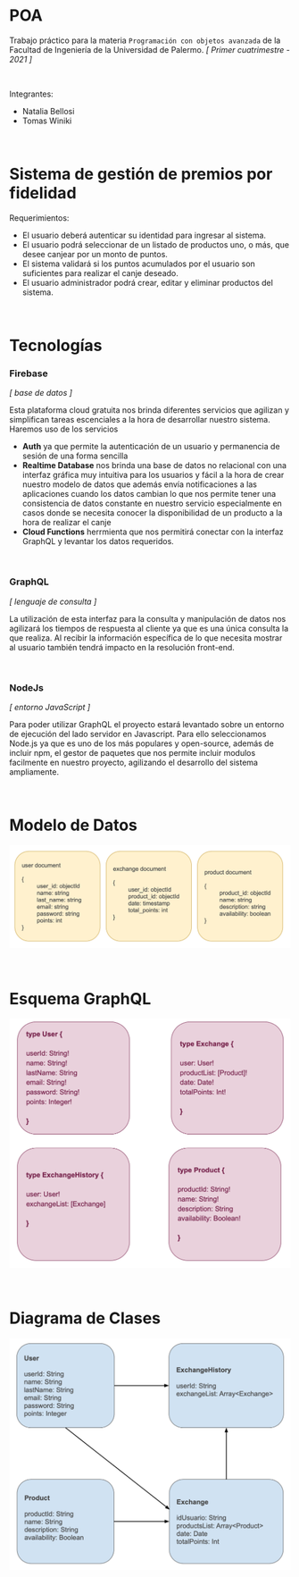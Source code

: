 # POA

Trabajo práctico para la materia `Programación con objetos avanzada` de la Facultad de Ingeniería de la Universidad de Palermo. _[ Primer cuatrimestre - 2021 ]_

<br>

Integrantes: 
- Natalia Bellosi
- Tomas Winiki

<br>


# **Sistema de gestión de premios por fidelidad**
Requerimientos: 
- El usuario deberá autenticar su identidad para ingresar al sistema.
- El usuario podrá seleccionar de un listado de productos uno, o más, que desee canjear por un monto de puntos.
- El sistema validará si los puntos acumulados por el usuario son suficientes para realizar el canje deseado.
- El usuario administrador podrá crear, editar y eliminar productos del sistema. 

<br>

# Tecnologías

### **Firebase** 
_[ base de datos ]_
<br>

Esta plataforma cloud gratuita nos brinda diferentes servicios que agilizan y simplifican tareas escenciales a la hora de desarrollar nuestro sistema. Haremos uso de los servicios
- **Auth** ya que permite la autenticación de un usuario y permanencia de sesión de una forma sencilla
- **Realtime Database** nos brinda una base de datos no relacional con una interfaz gráfica muy intuitiva para los usuarios y fácil a la hora de crear nuestro modelo de datos que además envía notificaciones a las aplicaciones cuando los datos cambian lo que nos permite tener una consistencia de datos constante en nuestro servicio especialmente en casos donde se necesita conocer la disponibilidad de un producto a la hora de realizar el canje
- **Cloud Functions** herrmienta que nos permitirá conectar con la interfaz GraphQL y levantar los datos requeridos. 

<br>

### **GraphQL** 
_[ lenguaje de consulta ]_
<br>

La utilización de esta interfaz para la consulta y manipulación de datos nos agilizará los tiempos de respuesta al cliente ya que es una única consulta la que realiza. Al recibir la información específica de lo que necesita mostrar al usuario también tendrá impacto en la resolución front-end.

<br>

### **NodeJs** 
_[ entorno JavaScript ]_
<br>

Para poder utilizar GraphQL el proyecto estará levantado sobre un entorno de ejecución del lado servidor en Javascript. Para ello seleccionamos Node.js ya que es uno de los más populares y open-source, además de incluir npm, el gestor de paquetes que nos permite incluir modulos facilmente en nuestro proyecto, agilizando el desarrollo del sistema ampliamente. 

<br>

# Modelo de Datos
![modelo_datos](./documents/Modelo_datos.png)

<br>

# Esquema GraphQL
![esquema_graphql](./documents/Esquema_GraphQL.png)

<br>

# Diagrama de Clases
![diagrama_clases](./documents/Diagrama_clases.png)


